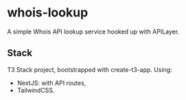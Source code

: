 # whois-lookup

A simple Whois API lookup service hooked up with APILayer.

## Stack

T3 Stack project, bootstrapped with create-t3-app. Using:
- NextJS: with API routes,
- TailwindCSS.
